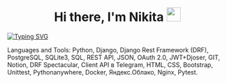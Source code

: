 <h1 align="center">Hi there, I'm Nikita</a> 
<img src="https://github.com/blackcater/blackcater/raw/main/images/Hi.gif" height="32"/></h1>
<a href="https://git.io/typing-svg"><img src="https://readme-typing-svg.herokuapp.com?font=Fira+Code&size=14&pause=1000&center=true&vCenter=true&repeat=false&width=435&lines=Python+developer+(backend)" alt="Typing SVG" /></a>

Languages and Tools: Python, Django, Django Rest Framework (DRF), PostgreSQL, SQLite3, SQL, REST API, JSON, OAuth 2.0, JWT+Djoser, GIT, Notion, DRF Spectacular, Client API в Telegram, HTML, CSS, Bootstrap, Unittest, Pythonanywhere, Docker, Яндекс.Облако, Nginx, Pytest.
